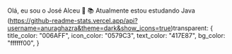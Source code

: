 Olá, eu sou o José Alceu 👋
📚 Atualmente estou estudando Java 
(https://github-readme-stats.vercel.app/api?username=anuraghazra&theme=dark&show_icons=true)transparent: {
    title_color: "006AFF",
    icon_color: "0579C3",
    text_color: "417E87",
    bg_color: "ffffff00",
  }
